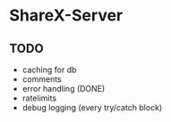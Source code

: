 # ShareX-Server

## TODO
- caching for db
- comments
- error handling (DONE)
- ratelimits
- debug logging (every try/catch block)